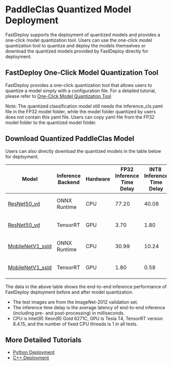 # PaddleClas Quantized Model Deployment

FastDeploy supports the deployment of quantized models and provides a one-click model quantization tool.
Users can use the one-click model quantization tool to quantize and deploy the models themselves or download the quantized models provided by FastDeploy directly for deployment.

## FastDeploy One-Click Model Quantization Tool

FastDeploy provides a one-click quantization tool that allows users to quantize a model simply with a configuration file.
For a detailed tutorial, please refer to [One-Click Model Quantization Tool](../../../../../tools/quantization/)

Note: The quantized classification model still needs the inference_cls.yaml file in the FP32 model folder, while the model folder quantized by users does not contain this yaml file. Users can copy yaml file from the FP32 model folder to the quantized model folder.

## Download Quantized PaddleClas Model

Users can also directly download the quantized models in the table below for deployment.

| Model                                                                                   | Inference Backend | Hardware | FP32 Inference Time Delay | INT8  Inference Time Delay | Accleration ratio | FP32 Top1 | INT8 Top1 | Method                     |
| --------------------------------------------------------------------------------------- | ----------------- | -------- | ------------------------- | -------------------------- | ----------------- | --------- | --------- | -------------------------- |
| [ResNet50_vd](https://bj.bcebos.com/paddlehub/fastdeploy/resnet50_vd_ptq.tar)           | ONNX Runtime      | CPU      | 77.20                     | 40.08                      | 1.93              | 79.12     | 78.87     | Post-training quantization |
| [ResNet50_vd](https://bj.bcebos.com/paddlehub/fastdeploy/resnet50_vd_ptq.tar)           | TensorRT          | GPU      | 3.70                      | 1.80                       | 2.06              | 79.12     | 79.06     | Post-training quantization |
| [MobileNetV1_ssld](https://bj.bcebos.com/paddlehub/fastdeploy/mobilenetv1_ssld_ptq.tar) | ONNX Runtime      | CPU      | 30.99                     | 10.24                      | 3.03              | 77.89     | 75.09     | Post-training quantization |
| [MobileNetV1_ssld](https://bj.bcebos.com/paddlehub/fastdeploy/mobilenetv1_ssld_ptq.tar) | TensorRT          | GPU      | 1.80                      | 0.58                       | 3.10              | 77.89     | 76.86     | Post-training quantization |

The data in the above table shows the end-to-end inference performance of FastDeploy deployment before and after model quantization.

- The test images are from the ImageNet-2012 validation set.
- The inference time delay is the average latency of end-to-end inference (including pre- and post-processing) in milliseconds.
- CPU is Intel(R) Xeon(R) Gold 6271C, GPU is Tesla T4, TensorRT version 8.4.15, and the number of fixed CPU threads is 1 in all tests.

## More Detailed Tutorials

- [Python Deployment](python)
- [C++ Deployment](cpp)
